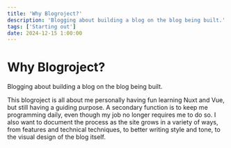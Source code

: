 ```yaml
---
title: 'Why Blogroject?'
description: 'Blogging about building a blog on the blog being built.'
tags: ['Starting out']
date: 2024-12-15 1:00:00
---
```


# Why Blogroject?

Blogging about building a blog on the blog being built.

<!--more-->

This blogroject is all about me personally having fun learning Nuxt and Vue, but still having a guiding purpose. A secondary function is to keep me programming daily, even though my job no longer requires me to do so.
I also want to document the process as the site grows in a variety of ways, from features and technical techniques, to better writing style and tone, to the visual design of the blog itself.
